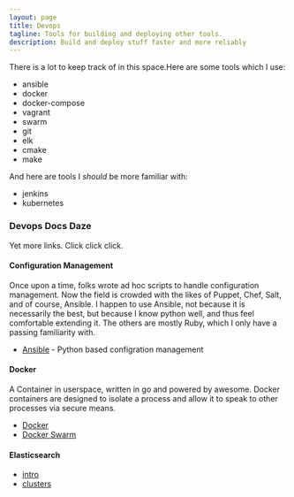 ```yaml
---
layout: page
title: Devops
tagline: Tools for building and deploying other tools.
description: Build and deploy stuff faster and more reliably
---
```


There is a lot to keep track of in this space.Here are some tools which I use:

* ansible
* docker
* docker-compose
* vagrant
* swarm
* git
* elk
* cmake
* make

And here are tools I _should_ be more familiar with:

* jenkins
* kubernetes

### Devops Docs Daze
Yet more links. Click click click.

#### Configuration Management
Once upon a time, folks wrote ad hoc scripts to handle configuration management. Now the field is crowded with
the likes of Puppet, Chef, Salt, and of course, Ansible. I happen to use Ansible, not because it is necessarily
the best, but because I know python well, and thus feel comfortable extending it. The others are mostly Ruby,
which I only have a passing familiarity with.

- [Ansible](devops/ansible.md) - Python based configration management

#### Docker
A Container in userspace, written in go and powered by awesome. Docker containers are designed to
isolate a process and allow it to speak to other processes via secure means.

- [Docker](devops/docker.md)
- [Docker Swarm](devops/docker-swarm-mode.md)

#### Elasticsearch
- [intro](devops/elastic_search/elasticsearch_intro.md)
- [clusters](devops/elastic_search/clusters.md)
